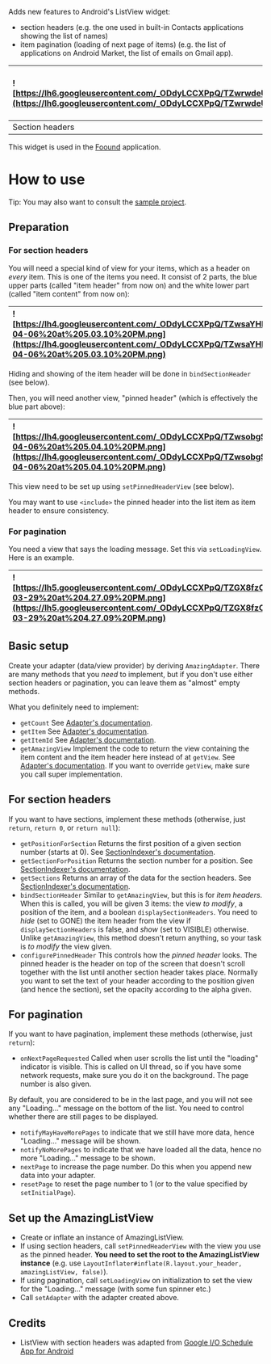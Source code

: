 Adds new features to Android's ListView widget:
  * section headers (e.g. the one used in built-in Contacts applications showing the list of names)
  * item pagination (loading of next page of items) (e.g. the list of applications on Android Market, the list of emails on Gmail app).

| ![https://lh6.googleusercontent.com/_ODdyLCCXPpQ/TZwrwdeUtwI/AAAAAAAAw04/2CNHOfSQIYs/s400/device.png](https://lh6.googleusercontent.com/_ODdyLCCXPpQ/TZwrwdeUtwI/AAAAAAAAw04/2CNHOfSQIYs/s400/device.png) | ![https://lh4.googleusercontent.com/_ODdyLCCXPpQ/TZwr-_i8BHI/AAAAAAAAw08/FVBKIBKuCLM/s400/device2.png](https://lh4.googleusercontent.com/_ODdyLCCXPpQ/TZwr-_i8BHI/AAAAAAAAw08/FVBKIBKuCLM/s400/device2.png) |
|:----------------------------------------------------------------------------------------------------------------------------------------------------------------------------------------------------------|:------------------------------------------------------------------------------------------------------------------------------------------------------------------------------------------------------------|
| Section headers                                                                                                                                                                                           | Loading next page of items                                                                                                                                                                                  |

This widget is used in the [Foound](http://www.foound.com) application.


# How to use #

Tip: You may also want to consult the [sample project](http://code.google.com/p/android-amazing-listview/source/browse/#svn%2Ftrunk%2FAmazingListViewDemo).

## Preparation ##

### For section headers ###
You will need a special kind of view for your items, which as a header on _every_ item. This is one of the items you need. It consist of 2 parts, the blue upper parts (called "item header" from now on) and the white lower part (called "item content" from now on):

| ![https://lh4.googleusercontent.com/_ODdyLCCXPpQ/TZwsaYHKDhI/AAAAAAAAw1A/k4t1r7RA2dY/s800/Screen%20shot%202011-04-06%20at%205.03.10%20PM.png](https://lh4.googleusercontent.com/_ODdyLCCXPpQ/TZwsaYHKDhI/AAAAAAAAw1A/k4t1r7RA2dY/s800/Screen%20shot%202011-04-06%20at%205.03.10%20PM.png) |
|:------------------------------------------------------------------------------------------------------------------------------------------------------------------------------------------------------------------------------------------------------------------------------------------|

Hiding and showing of the item header will be done in `bindSectionHeader` (see below).

Then, you will need another view, "pinned header" (which is effectively the blue part above):

| ![https://lh4.googleusercontent.com/_ODdyLCCXPpQ/TZwsobgS1mI/AAAAAAAAw1E/dQsV3WXaqqk/s800/Screen%20shot%202011-04-06%20at%205.04.10%20PM.png](https://lh4.googleusercontent.com/_ODdyLCCXPpQ/TZwsobgS1mI/AAAAAAAAw1E/dQsV3WXaqqk/s800/Screen%20shot%202011-04-06%20at%205.04.10%20PM.png) |
|:------------------------------------------------------------------------------------------------------------------------------------------------------------------------------------------------------------------------------------------------------------------------------------------|

This view need to be set up using `setPinnedHeaderView` (see below).

You may want to use `<include>` the pinned header into the list item as item header to ensure consistency.

### For pagination ###
You need a view that says the loading message. Set this via `setLoadingView`. Here is an example.

| ![https://lh5.googleusercontent.com/_ODdyLCCXPpQ/TZGX8fzOtVI/AAAAAAAAwyI/CWFfuEDSFL4/s320/Screen%20shot%202011-03-29%20at%204.27.09%20PM.png](https://lh5.googleusercontent.com/_ODdyLCCXPpQ/TZGX8fzOtVI/AAAAAAAAwyI/CWFfuEDSFL4/s320/Screen%20shot%202011-03-29%20at%204.27.09%20PM.png) |
|:------------------------------------------------------------------------------------------------------------------------------------------------------------------------------------------------------------------------------------------------------------------------------------------|

## Basic setup ##

Create your adapter (data/view provider) by deriving `AmazingAdapter`. There are many methods that you _need_ to implement, but if you don't use either section headers or pagination, you can leave them as "almost" empty methods.

What you definitely need to implement:
  * `getCount` See [Adapter's documentation](http://developer.android.com/reference/android/widget/Adapter.html#getCount()).
  * `getItem` See [Adapter's documentation](http://developer.android.com/reference/android/widget/Adapter.html#getItem(int)).
  * `getItemId` See [Adapter's documentation](http://developer.android.com/reference/android/widget/Adapter.html#getItemId(int)).
  * `getAmazingView` Implement the code to return the view containing the item content and the item header here instead of at `getView`. See [Adapter's documentation](http://developer.android.com/reference/android/widget/Adapter.html#getView(int,%20android.view.View,%20android.view.ViewGroup)). If you want to override `getView`, make sure you call super implementation.

## For section headers ##

If you want to have sections, implement these methods (otherwise, just `return`, `return 0`, or `return null`):
  * `getPositionForSection` Returns the first position of a given section number (starts at 0). See [SectionIndexer's documentation](http://developer.android.com/reference/android/widget/SectionIndexer.html#getPositionForSection(int)).
  * `getSectionForPosition` Returns the section number for a position. See [SectionIndexer's documentation](http://developer.android.com/reference/android/widget/SectionIndexer.html#getSectionForPosition(int)).
  * `getSections` Returns an array of the data for the section headers. See [SectionIndexer's documentation](http://developer.android.com/reference/android/widget/SectionIndexer.html#getSections()).
  * `bindSectionHeader` Similar to `getAmazingView`, but this is for _item headers_. When this is called, you will be given 3 items: the view _to modify_, a position of the item, and a boolean `displaySectionHeaders`. You need to _hide_ (set to GONE) the item header from the view if `displaySectionHeaders` is false, and _show_ (set to VISIBLE) otherwise. Unlike `getAmazingView`, this method doesn't return anything, so your task is _to modify_ the view given.
  * `configurePinnedHeader` This controls how the _pinned header_ looks. The pinned header is the header on top of the screen that doesn't scroll together with the list until another section header takes place. Normally you want to set the text of your header according to the position given (and hence the section), set the opacity according to the alpha given.

## For pagination ##

If you want to have pagination, implement these methods (otherwise, just `return`):
  * `onNextPageRequested` Called when user scrolls the list until the "loading" indicator is visible. This is called on UI thread, so if you have some network requests, make sure you do it on the background. The page number is also given.

By default, you are considered to be in the last page, and you will not see any "Loading..." message on the bottom of the list. You need to control whether there are still pages to be displayed.
  * `notifyMayHaveMorePages` to indicate that we still have more data, hence "Loading..." message will be shown.
  * `notifyNoMorePages` to indicate that we have loaded all the data, hence no more "Loading..." message to be shown.
  * `nextPage` to increase the page number. Do this when you append new data into your adapter.
  * `resetPage` to reset the page number to 1 (or to the value specified by `setInitialPage`).

## Set up the AmazingListView ##

  * Create or inflate an instance of AmazingListView.
  * If using section headers, call `setPinnedHeaderView` with the view you use as the pinned header. **You need to set the root to the AmazingListView instance** (e.g. use `LayoutInflater#inflate(R.layout.your_header, amazingListView, false)`).
  * If using pagination,  call `setLoadingView` on initialization to set the view for the "Loading..." message (with some fun spinner etc.)
  * Call `setAdapter` with the adapter created above.

## Credits ##
  * ListView with section headers was adapted from [Google I/O Schedule App for Android](http://code.google.com/p/iosched/)